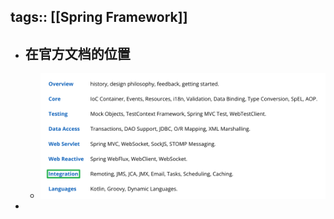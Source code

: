 tags:: [[Spring Framework]]
---

- ## 在官方文档的位置
	- ![image.png](../assets/image_1734848253580_0.png)
-